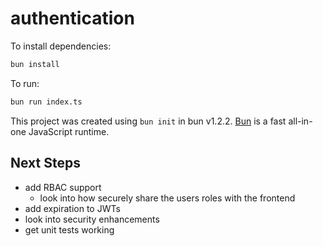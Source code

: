 # authentication

To install dependencies:

```bash
bun install
```

To run:

```bash
bun run index.ts
```

This project was created using `bun init` in bun v1.2.2. [Bun](https://bun.sh) is a fast all-in-one JavaScript runtime.


## Next Steps
- add RBAC support
    - look into how securely share the users roles with the frontend
- add expiration to JWTs
- look into security enhancements
- get unit tests working